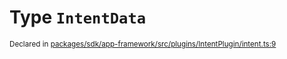 # Type `IntentData`
<sub>Declared in [packages/sdk/app-framework/src/plugins/IntentPlugin/intent.ts:9](https://github.com/dxos/dxos/blob/a81c792ef/packages/sdk/app-framework/src/plugins/IntentPlugin/intent.ts#L9)</sub>






